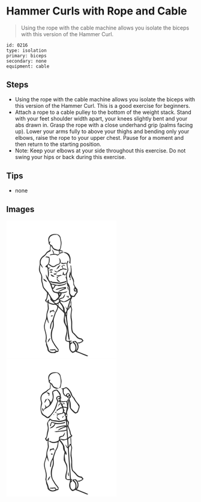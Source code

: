 # Hammer Curls with Rope and Cable
> Using the rope with the cable machine allows you isolate the biceps with this version of the Hammer Curl.

``` 
id: 0216 
type: isolation 
primary: biceps 
secondary: none 
equipment: cable 
``` 

## Steps

 - Using the rope with the cable machine allows you isolate the biceps with this version of the Hammer Curl. This is a good exercise for beginners.
 - Attach a rope to a cable pulley to the bottom of the weight stack. Stand with your feet shoulder width apart, your knees slightly bent and your abs drawn in. Grasp the rope with a close underhand grip (palms facing up). Lower your arms fully to above your thighs and bending only your elbows, raise the rope to your upper chest. Pause for a moment and then return to the starting position.
 - Note: Keep your elbows at your side throughout this exercise. Do not swing your hips or back during this exercise.

## Tips

 - none

## Images

<svg width="221pt" height="275pt" viewBox="0 0 221 275" xmlns="http://www.w3.org/2000/svg">
  <g fill="#FFF">
    <path d="M0 0h221v275H0V0m85.85 31.85c-3.32 4.42-1.29 10.08-.84 15.05.93.94 1.87 1.86 2.86 2.75-.15 3.13-.22 6.29-.82 9.38-1.82 1.26-3.9 2.13-5.62 3.54-2.33 1.97-3.27 5.26-6.06 6.75-3.37 1.9-5.87 5.05-7.52 8.51-1.75 3.64-.43 7.77-1.32 11.58-.77 3.52-1.82 7.22-.8 10.81.64 3.87 3.67 6.84 4.17 10.74.36 4.09-.59 8.3.73 12.28 1.55 4.5 1.3 9.79 4.67 13.5 1.98 2.88 5.12 5.03 6.42 8.3-1.18 4.69.09 10.72-4.32 13.96 1.06 2.24 2.76 4.62 5.52 4.63-.48 3.46-.17 6.93.06 10.39.42 3.51-1.55 6.63-2.09 10-.86 3.65-.7 7.44-1.32 11.12-1.61 4.85-3.5 9.67-4.18 14.76-.31 7.26 3.41 13.94 3.68 21.14.03 3.1-.06 6.24-.99 9.23.52 1.62 1.05 3.24 1.57 4.87-.99 3.93 2.27 7.07 2.56 10.85.13 2.3.89 4.67 3.07 5.81 3.5 3.05 8.43 2.63 12.72 2.17.67-.59 1.34-1.17 2.01-1.74 1.45-.41 3.55-.06 4.33-1.67.56-1.2.15-2.59.22-3.85-4.61-5.71-8.91-11.65-12.05-18.3-2.45-8.15-1.48-17.14 1.76-24.93 1.56-5.03.09-10.32.57-15.45.75-4.74 2.74-9.15 4.1-13.72 2.14-3.61 4.24-7.27 4.91-11.49 3.92 4.07 8.49 7.56 11.96 12.03.8 5.89-2.17 12.02-.59 17.95 1.68 4.47 4.92 8.37 5.2 13.31 1.69 7.94-4.13 15.48-1.9 23.36 1.84 1.8 4.5 2.11 6.9 2.58.94 5.21-.4 10.7 1.51 15.74.82 2.55 3.13 4.12 5.01 5.86 2.69-.07 5-1.35 6.86-3.22-.17.24-.52.73-.7.97 7.65 2.57 15.01 5.94 22.56 8.78 1.16.65 2.24.2 3.07-.72-7.51-3.24-15.17-6.13-22.76-9.19 5.85-5.35 4.24-16.74-2.89-20.27-1.83.32-3.67.6-5.49.97l.48 4.03.51-1.12c4.37 3.19 6.18 9.64 3.77 14.54-1.03 2.33-4.47 3.48-6.41 1.58-3.19-2.65-2.83-7.26-2.61-10.99 0-2.44 2.12-3.94 4.01-5.04-.47-.6-.93-1.19-1.4-1.78-.62.46-1.88 1.37-2.5 1.83l-.4-2.49c1.36-.32 2.72-.72 3.86-1.54-1.2-.09-3.61-.25-4.82-.33l.34-1.2c-2.14 1.87-5.34 2.07-7.43.03.41-4.51.24-9.24 2.09-13.46.24-3.38.26-6.77.36-10.16.31 4.39.97 8.78.74 13.2-.23 2.97 1.39 5.69 1.36 8.67.58.27 1.73.82 2.31 1.09-1.47-13.28-3.41-26.5-5.07-39.75-.3-3.18-.96-6.43-.22-9.6.75-3.3-.53-7.15 1.79-9.98 1.91-1.89 3.6-3.99 4.95-6.32.8 1.86 2.03 3.7 1.69 5.82-1.1 6.65-2.34 13.56-.76 20.23 1.67 8.3-1.01 17.12 2.48 25.11 2.83 2.84 5.8 5.56 8.2 8.79 2.39 3.16 6.22 4.75 10.08 5.1.73.94 1.46 1.9 2.18 2.86-3.12 2.12-6.54 3.62-10.41 2.81 1.26.69 2.35 2.73 4.04 1.95 3.23-1.22 6.93-2.25 8.56-5.62-1.18-1.4-2.24-2.92-3.7-4.05-2.71-.62-5.68-.93-7.74-3.04-3.08-2.98-5.59-6.5-9-9.13-3.8-7.7-1.2-16.7-2.57-24.91-1.42-6.33-1.33-12.99.19-19.28.55-2.75-1.34-5.18-1.46-7.85-.11-3.59-.01-7.19-.06-10.78-.55.72-1.09 1.44-1.63 2.16.23 2.45.42 4.91.58 7.37-.51-.05-1.53-.16-2.04-.21-.58 2.48-1.44 4.93-3.03 6.96.81-4.28 2.41-8.35 3.46-12.56.49-1.62.69-3.49 2.15-4.57.04-.7.11-2.1.14-2.8.46-.37 1.36-1.11 1.81-1.48l-.04-2.62c2.1-.34 5.14.55 6.18-1.91 1.53-2.7 3.3-5.24 5.23-7.68-.23-1.96-.43-3.92-.63-5.88-3.54-4.24-8.11-8.92-6.84-14.96.7-5.95-5.23-10.07-4.72-15.96.15-5.1-.14-10.21-.97-15.24.11-.96-.95-1.07-1.48-1.54 1.11 5.48.79 11.09.47 16.63-.36-1.55-.72-3.09-1.08-4.63-.66 3.49-1.32 6.98-2.2 10.43.95 1.59 1.88 3.19 2.81 4.8-.41.41-1.23 1.23-1.64 1.63 1.78 1.31 3.58-1.06 4.09-2.62l-1.93 2.37c-.51-3.47-.8-7.01-.17-10.49 1.11 3.74 2.37 7.44 4.15 10.92 1.47 2.71 1.12 5.85 1.41 8.81.48 1.96 1.68 3.64 2.58 5.42-.35.81-1.04 2.44-1.39 3.25 2.15.43 3.79 1.78 5.1 3.48-.69.14-2.07.42-2.76.57-.42-1.77-.61-3.87-3.07-3.62.34 1.68.71 3.36 1.14 5.02 1.76.24 3.53.46 5.3.66-2.11 2.71-3.82 5.7-5.93 8.4-2.05.67-3.74-.72-5.42-1.62-.74-1.27-1.54-2.5-2.35-3.72.74-7.11.68-15.62-4.74-21 .01-5.38-1.95-10.58-1.5-15.97.26-3.52 2.93-6.42 2.98-9.97-.64-4.01-1.76-7.96-1.87-12.04.91-1.92 2.58-3.7 1.5-5.98-2.1.68-1.85 3.44-2.57 5.12-2.15-1.59-4.71-.08-7.06 0-1.82-.28-3.75-1.7-5.37-.16 1.48.68 2.93 1.46 4.49 1.96 2.52-.32 4.99-.96 7.49-1.37-.14 3.93 1.29 7.64 1.66 11.5.33 3.96-2.23 7.22-4.19 10.39-.69-.12-2.06-.34-2.74-.46-.25-1.84-.72-3.64-1.52-5.31-.51 2.43-.95 4.88-1.47 7.31.65-.18 1.95-.54 2.61-.72.52.35 1.58 1.05 2.1 1.4.57-.64 1.71-1.91 2.28-2.55.08 1.41.23 4.24.31 5.65-.32-.05-.97-.14-1.3-.18 1.22 3.32 2.67 6.68 2.5 10.3.02 4.08 1.22 8.12 3.8 11.33l-.16-4.56c1.3 5.01 1.15 10.18.87 15.3.74 2.92 2.3 5.57 3.57 8.29-4.17 3.58-8.59 7.15-14.17 8.13-2.67-.92-5.34-1.85-7.96-2.89 1.8-3.81 7.36-1.96 8.83-5.81 1.04-1.85 1.79-3.88 1.79-6.02-1.72 2.11-3.09 4.46-4.42 6.83-3.37.16-6.27 1.88-8.97 3.74 1.19-1.96 2.44-3.9 3.51-5.93 1.89-1.52 3.2-3.57 2.91-6.09 4.09-.58 8.97-.35 11.64-4.13-5.01 1.25-10.48 3.51-15.55 1.33-5.05 1.09-12.29.51-13.47-5.72 2.62-1.22 3.95-3.87 4.92-6.44 1.11-.25 2.22-.49 3.33-.74 2.63 1.64 5.88.68 8.76.41 3.79-.98 8.78-1.31 10.32-5.58-4.54 2.99-10.12 3.84-15.45 4.16-5.35.45-10.3-1.93-15.46-2.83-.51-.97-1.52-2.9-2.03-3.87 4.4 3.74 10.26 2.7 15.45 4.05 5.07 1.22 9.97-1.03 14.81-2.21 1.82-.31 2.6-1.78 2.73-3.54-4.55 2.11-9.48 3.25-14.43 3.84-4.01-.57-7.99-1.45-12.06-1.42-2.39.11-4.56-2.86-6.76-1.03-.79-1.44-1.69-2.83-2.7-4.13-.31-1.41-.6-2.82-.9-4.23 2.97-5.17 1.01-11.17.78-16.72 1.29-.67 2.57-1.36 3.84-2.05-1.5-.16-3-.26-4.49-.46-.37-1.15-.78-2.27-1.22-3.39.38-.7 1.13-2.11 1.51-2.81 2.5 1.94 4.95 4.11 7.98 5.19 2.97.66 5.91-.75 8.04-2.75 2.19-2.03 6.31-1.38 7.52-4.54 2.58-3.42.92-8.46-2.29-10.82 1.43 3.55 2.32 7.39.85 11.09-3.27.96-6.47 2.14-9.15 4.32-3.81 2.42-7.8-.47-10.52-3.11l-1.86.28c2.5-4.39 2.92-9.66 1.36-14.43-2.34-.73-6.51-2.42-7.77.54 2.44-.15 4.8.27 7 1.33-.14 4.16.48 8.85-2.2 12.39-1.46 2.01-4.86 2.82-4.86 5.69 1.82.35 4.17.23 4.36 2.67.45 6.05 1.65 12.29-.09 18.25-1.09-2.11-2.13-4.25-3.19-6.38-.68 7.17 5.3 12.36 8.09 18.4 1.75 4.92 3.37 9.9 5.33 14.75 2.01 3.79 6.72 3.75 10.3 4.9.63 2.16 1.34 4.34 1.39 6.62-1.4 2.77-4.25 4.39-6.23 6.72-.86-.01-2.58-.01-3.44-.01-4.4-3.8-6.17-9.53-10.07-13.73l-.32-1.78c-3.65-2.94-6.56-6.68-9.35-10.42-1.34-3.24-1.38-6.87-2.56-10.17-1.3-3.86.26-7.94-.73-11.84-.57-3.26-2.3-6.12-3.65-9.09-1.36-4.44-.85-9.19.39-13.59 1.3 2.45 2.52 5.06 4.81 6.76-.91-2.88-2.19-5.66-4.08-8.04-1.58-5.66 1.07-11.73 6.01-14.74 2.52-1.42 4.06-3.9 5.73-6.16 1.77-2.54 4.89-3.4 7.52-4.71.43-3.49-.67-7.73 1.55-10.64.61 1.21 1.22 2.41 1.84 3.62 2.2 4.82 8.2 6.19 13.04 6.19.22 1.76.66 3.49 1.29 5.15-.95.85-1.88 1.72-2.96 2.42-2.53-.67-5.06-1.38-7.69-1.49.33-3.61-2.08-6.41-4.47-8.75 1.31 2.92 2.56 5.86 3.65 8.87-2.3.4-4.59.9-6.9 1.24-.06.4-.17 1.2-.22 1.6 4.93-1.05 10.2-2.38 14.89.36 1.74-.72 3.39-1.68 4.1-3.53 2.62-.85 5.27-1.62 7.84-2.63-2.46-1.46-5.07.01-7.44.88-.14-1.35-.3-2.69-.49-4.02 2.47.73 4.99 1.3 7.58 1.44-1.54-2-4.06-2.16-6.32-2.69 1.61-3.86 2.07-8.05 2.68-12.15.7-4.19-1.21-8.16-1.7-12.25-.3-4.25-4.39-7.62-8.56-7.59-5.04-.56-11.02.11-14.24 4.54M114 63.33c2.91 1.65 6.54 2.29 8.7 5.05 3.86 4.18 5.04 10.48 3.09 15.81.82.79 1.65 1.58 2.49 2.37-.24-5.2 1.24-10.58-1.08-15.54-1.35-5.79-7.84-8.12-13.2-7.69m-4.09 27.59c2.25 1.2 2.58 3.62 2.26 5.93-1.33.07-2.65.12-3.97.17-1.23 1.39-2.81 2.32-4.56 2.89-.64.83-1.27 1.66-1.9 2.5-1.97-.85-3.88-1.83-5.86-2.64 1.1 2.17 2.98 3.61 5.42 3.83 1.66-1.28 3.49-2.33 5.52-2.91.35-.35 1.07-1.06 1.42-1.42 1.83-.38 3.6-1 5.23-1.95 2.75.21 5.46.68 8.14 1.37-1.39-3.04-4.79-2.86-7.62-2.94-.53-1.38-1.17-2.71-1.86-4.01.87-.71 1.74-1.41 2.61-2.12 1.15.48 2.32.94 3.49 1.38-1.02-.88-1.79-2.34-3.23-2.53-1.72.78-3.1 2.26-5.09 2.45m-10.54 6.97c1.59-.86 3.13-1.8 4.68-2.74 1.29-2.17 2.85-4.16 4.2-6.29-4.5 1.01-5.9 6.04-8.88 9.03m-12.97-.1c.06.47.17 1.42.22 1.89 2.16-.02 4.3-.28 6.44-.54-.28-.51-.86-1.54-1.14-2.06-1.79.59-3.64.85-5.52.71m.19 5.73c1.96.31 3.92.54 5.89.81-.83-1.04-1.67-2.06-2.51-3.08-1.13.76-2.26 1.5-3.38 2.27m7.71 2.66c1.58 3.01 5.47 2.21 6.75-.57-2.25.15-4.5.36-6.75.57m-5.22.92c-.32 3.77 4.48 6.14 7.51 4.26-2.56-1.32-5.04-2.79-7.51-4.26m10.66 2.02c1.68 2.51 4.68 3.72 7.18 1.45 1.53-.22 3.07-.47 4.58-.82-3.79-2.86-7.81 1.55-11.76-.63m1.27 3.58c-.68 1.35 1.24 3.35 2.6 2.78.5-1.33-1.13-3.71-2.6-2.78m-27.25 3.06c.64 1.35 1.29 2.7 1.97 4.04 1.88.92 3.68 1.97 5.53 2.95-1.12-3.59-4.52-5.22-7.5-6.99m26.91-.29c.23 3.49 3.17 7.72 7.11 6.96-2.48-2.21-4.84-4.54-7.11-6.96m6.04 19.24c-2.92.82-6.18 1.3-8.28 3.72 6.36-.79 12.45-4.17 18.92-3.37-4.8 2.09-10.01 3.61-14.02 7.15 5.62-1.19 10.61-4.47 16.11-6.21-.07-1.08-.13-2.17-.18-3.25-4.24.21-8.43.93-12.55 1.96m14.93-2.34c.88 2.83 2.14 5.51 3.44 8.17-.25-2.16-.56-4.3-.95-6.43-.62-.43-1.87-1.31-2.49-1.74m-1.34 18.27l-.2 1.14c.54-.12 1.62-.38 2.17-.51.48 1.39 1.04 2.76 1.67 4.1.35-1.65.66-3.3.96-4.95-1.53.09-3.06.18-4.6.22z"/>
    <path d="M89.5 31.37c3.6-2.93 8.4-2.9 12.79-2.77 2.01 1.88 4.66 3.62 5.01 6.59.73 4.25 2.27 8.48 1.52 12.84-.5 2.91-.75 5.88-1.6 8.71-1.02.82-2.15 1.47-3.24 2.16-2.72-.91-5.48-1.75-8.09-2.92-2.24-1.16-3.05-3.72-4.03-5.86-1.67-1.02-3.38-2.01-4.84-3.32-.1-1.71.62-3.31 1.03-4.93-.61.16-1.84.5-2.45.67-.36-4.01.18-8.8 3.9-11.17zM90.88 127.26c1.95.62 3.9 1.25 5.81 1.97-.9 1.75-1.89 3.47-2.81 5.22-2.34-1.7-2.98-4.42-3-7.19zM106.06 144.97c.83.35 1.66.73 2.48 1.13-.66.95-1.32 1.91-1.98 2.87-.18-1.34-.35-2.67-.5-4zM82.15 154.09c.52-2.47.86-4.97 1.43-7.42 2.59 3.21 5.05 6.84 4.67 11.19 2.41 3.14 5.97 5.19 8.62 8.13-4.23.51-8.04-1.44-11.8-3.02 0-1.88-.01-3.76-.04-5.64-2.04.89-2.56 3.18-3.65 4.91-2.71-2.59.36-5.32.77-8.15zM112.44 162.42c5.63 1.07 11.11-2.09 15.42-5.44-2.49 6-4 12.35-5.9 18.55-.51-.43-1.51-1.31-2.02-1.74-.29-.8-.87-2.38-1.16-3.17-.26 2.53 1.03 4.83 2.27 6.94-.4 2.15-1.24 4.17-2.28 6.08-3.07-2.98-1.29-7.66-3.43-11.05-1.93-3.26-3.66-6.77-6.65-9.22l-.24-.58c-.95-3.07 2.67-1.03 3.99-.37zM94.5 161.57c4.53.5 6.7-4.47 11.07-4.1-.18 1.72-.39 3.45-.64 5.17-1.29.77-2.54 1.62-3.94 2.2-2.71.84-4.4-2.09-6.49-3.27z"/>
    <path d="M106.14 163.53c4.02 4.47 8 9.76 7.62 16.11-3.05-3.11-6.41-5.94-9.29-9.22-.5-1.47-.13-3.06-.19-4.58.47-.58 1.4-1.73 1.86-2.31zM84.02 164.67c3.93 1.42 7.73 4 12.12 3.21 3.15-.65 6.87 2.74 5.68 5.97-.65 4.9-4.53 8.47-5.59 13.23-1.49 3.55-2.38 7.3-3.67 10.91-1.98 3.75-4.11 7.55-4.68 11.83-.22 2.33-.81 5 .91 6.94 1.22-5.26.61-11.06 4.05-15.63 0 4.3.85 8.87-1.01 12.92-4.5 9.93-3.79 22.44 2.65 31.38 2.19 5.2 6.79 8.73 9.35 13.71-1.12.56-2.3.84-3.53.83-.96-1.11-1.7-2.4-2.74-3.45-3.29.27-6.61.33-9.89.63-.28.41-.83 1.21-1.11 1.61 1-.13 2.01-.25 3.01-.38 3.1 1.75 7.26-1.94 9.3 1.86-4.11 3.59-10.68 2.42-13.75-1.93-.34-7.66-6.79-14.43-4.4-22.25 1.03-7.26-2.1-14.2-3.46-21.22-1.14-6.36 1.27-12.62 3.77-18.35 1.38 2.96 1.9 6.42 4.21 8.88-.91-5.5-2.97-10.77-3.52-16.34.11-4.49 2.27-8.52 3.24-12.83.14-3.86-.69-7.68-.94-11.53m3.42 15.21c-.15 1.79-.3 3.58-.35 5.37.68-1.13 1.35-2.27 2.01-3.41 1.79-.43 3.57-.9 5.33-1.45l.96 2.6c.29-.1.87-.3 1.16-.41-.66-1.5-1.31-3-1.95-4.51-2.22 1.21-4.65 1.8-7.16 1.81m1.93 11.51c1.62-.28 3.42-.42 4.37-1.97-1.98-.18-5.03-1.13-4.37 1.97m-6.75 51.48c2.94-2.06 4.07-5.52 5.72-8.53-3.68 1.03-4.69 5.35-5.72 8.53zM101.47 166.39c1.35-1.14 2.76 1.21 1.5 2.16-1.3 1.06-2.8-1.26-1.5-2.16zM118.87 186.09c1.14-.95 1.78-.7 1.9.76-1.14.94-1.78.69-1.9-.76zM117.05 195.06c-.21-1.99.17-3.96.88-5.81 2.07 6.82 2.42 14.01 3.4 21.04-3.41-4.37-3.67-9.96-4.28-15.23zM135.13 242.25l1.04-.92c1.27.86 2.54 1.71 3.84 2.53 1.4 2.75 2.66 5.75 2.42 8.9-.2 2.48-1.85 4.46-3.02 6.55 2.16-5.88.9-13.16-4.28-17.06z"/>
  </g>
  <g fill="#333">
    <path d="M85.85 31.85c3.22-4.43 9.2-5.1 14.24-4.54 4.17-.03 8.26 3.34 8.56 7.59.49 4.09 2.4 8.06 1.7 12.25-.61 4.1-1.07 8.29-2.68 12.15 2.26.53 4.78.69 6.32 2.69-2.59-.14-5.11-.71-7.58-1.44.19 1.33.35 2.67.49 4.02 2.37-.87 4.98-2.34 7.44-.88-2.57 1.01-5.22 1.78-7.84 2.63-.71 1.85-2.36 2.81-4.1 3.53-4.69-2.74-9.96-1.41-14.89-.36.05-.4.16-1.2.22-1.6 2.31-.34 4.6-.84 6.9-1.24-1.09-3.01-2.34-5.95-3.65-8.87 2.39 2.34 4.8 5.14 4.47 8.75 2.63.11 5.16.82 7.69 1.49 1.08-.7 2.01-1.57 2.96-2.42-.63-1.66-1.07-3.39-1.29-5.15-4.84 0-10.84-1.37-13.04-6.19-.62-1.21-1.23-2.41-1.84-3.62-2.22 2.91-1.12 7.15-1.55 10.64-2.63 1.31-5.75 2.17-7.52 4.71-1.67 2.26-3.21 4.74-5.73 6.16-4.94 3.01-7.59 9.08-6.01 14.74 1.89 2.38 3.17 5.16 4.08 8.04-2.29-1.7-3.51-4.31-4.81-6.76-1.24 4.4-1.75 9.15-.39 13.59 1.35 2.97 3.08 5.83 3.65 9.09.99 3.9-.57 7.98.73 11.84 1.18 3.3 1.22 6.93 2.56 10.17 2.79 3.74 5.7 7.48 9.35 10.42l.32 1.78c3.9 4.2 5.67 9.93 10.07 13.73.86 0 2.58 0 3.44.01 1.98-2.33 4.83-3.95 6.23-6.72-.05-2.28-.76-4.46-1.39-6.62-3.58-1.15-8.29-1.11-10.3-4.9-1.96-4.85-3.58-9.83-5.33-14.75-2.79-6.04-8.77-11.23-8.09-18.4 1.06 2.13 2.1 4.27 3.19 6.38 1.74-5.96.54-12.2.09-18.25-.19-2.44-2.54-2.32-4.36-2.67 0-2.87 3.4-3.68 4.86-5.69 2.68-3.54 2.06-8.23 2.2-12.39-2.2-1.06-4.56-1.48-7-1.33 1.26-2.96 5.43-1.27 7.77-.54 1.56 4.77 1.14 10.04-1.36 14.43l1.86-.28c2.72 2.64 6.71 5.53 10.52 3.11 2.68-2.18 5.88-3.36 9.15-4.32 1.47-3.7.58-7.54-.85-11.09 3.21 2.36 4.87 7.4 2.29 10.82-1.21 3.16-5.33 2.51-7.52 4.54-2.13 2-5.07 3.41-8.04 2.75-3.03-1.08-5.48-3.25-7.98-5.19-.38.7-1.13 2.11-1.51 2.81.44 1.12.85 2.24 1.22 3.39 1.49.2 2.99.3 4.49.46-1.27.69-2.55 1.38-3.84 2.05.23 5.55 2.19 11.55-.78 16.72.3 1.41.59 2.82.9 4.23 1.01 1.3 1.91 2.69 2.7 4.13 2.2-1.83 4.37 1.14 6.76 1.03 4.07-.03 8.05.85 12.06 1.42 4.95-.59 9.88-1.73 14.43-3.84-.13 1.76-.91 3.23-2.73 3.54-4.84 1.18-9.74 3.43-14.81 2.21-5.19-1.35-11.05-.31-15.45-4.05.51.97 1.52 2.9 2.03 3.87 5.16.9 10.11 3.28 15.46 2.83 5.33-.32 10.91-1.17 15.45-4.16-1.54 4.27-6.53 4.6-10.32 5.58-2.88.27-6.13 1.23-8.76-.41-1.11.25-2.22.49-3.33.74-.97 2.57-2.3 5.22-4.92 6.44 1.18 6.23 8.42 6.81 13.47 5.72 5.07 2.18 10.54-.08 15.55-1.33-2.67 3.78-7.55 3.55-11.64 4.13.29 2.52-1.02 4.57-2.91 6.09-1.07 2.03-2.32 3.97-3.51 5.93 2.7-1.86 5.6-3.58 8.97-3.74 1.33-2.37 2.7-4.72 4.42-6.83 0 2.14-.75 4.17-1.79 6.02-1.47 3.85-7.03 2-8.83 5.81 2.62 1.04 5.29 1.97 7.96 2.89 5.58-.98 10-4.55 14.17-8.13-1.27-2.72-2.83-5.37-3.57-8.29.28-5.12.43-10.29-.87-15.3l.16 4.56c-2.58-3.21-3.78-7.25-3.8-11.33.17-3.62-1.28-6.98-2.5-10.3.33.04.98.13 1.3.18-.08-1.41-.23-4.24-.31-5.65-.57.64-1.71 1.91-2.28 2.55-.52-.35-1.58-1.05-2.1-1.4-.66.18-1.96.54-2.61.72.52-2.43.96-4.88 1.47-7.31.8 1.67 1.27 3.47 1.52 5.31.68.12 2.05.34 2.74.46 1.96-3.17 4.52-6.43 4.19-10.39-.37-3.86-1.8-7.57-1.66-11.5-2.5.41-4.97 1.05-7.49 1.37-1.56-.5-3.01-1.28-4.49-1.96 1.62-1.54 3.55-.12 5.37.16 2.35-.08 4.91-1.59 7.06 0 .72-1.68.47-4.44 2.57-5.12 1.08 2.28-.59 4.06-1.5 5.98.11 4.08 1.23 8.03 1.87 12.04-.05 3.55-2.72 6.45-2.98 9.97-.45 5.39 1.51 10.59 1.5 15.97 5.42 5.38 5.48 13.89 4.74 21 .81 1.22 1.61 2.45 2.35 3.72 1.68.9 3.37 2.29 5.42 1.62 2.11-2.7 3.82-5.69 5.93-8.4-1.77-.2-3.54-.42-5.3-.66-.43-1.66-.8-3.34-1.14-5.02 2.46-.25 2.65 1.85 3.07 3.62.69-.15 2.07-.43 2.76-.57-1.31-1.7-2.95-3.05-5.1-3.48.35-.81 1.04-2.44 1.39-3.25-.9-1.78-2.1-3.46-2.58-5.42-.29-2.96.06-6.1-1.41-8.81-1.78-3.48-3.04-7.18-4.15-10.92-.63 3.48-.34 7.02.17 10.49l1.93-2.37c-.51 1.56-2.31 3.93-4.09 2.62.41-.4 1.23-1.22 1.64-1.63-.93-1.61-1.86-3.21-2.81-4.8.88-3.45 1.54-6.94 2.2-10.43.36 1.54.72 3.08 1.08 4.63.32-5.54.64-11.15-.47-16.63.53.47 1.59.58 1.48 1.54.83 5.03 1.12 10.14.97 15.24-.51 5.89 5.42 10.01 4.72 15.96-1.27 6.04 3.3 10.72 6.84 14.96.2 1.96.4 3.92.63 5.88-1.93 2.44-3.7 4.98-5.23 7.68-1.04 2.46-4.08 1.57-6.18 1.91l.04 2.62c-.45.37-1.35 1.11-1.81 1.48-.03.7-.1 2.1-.14 2.8-1.46 1.08-1.66 2.95-2.15 4.57-1.05 4.21-2.65 8.28-3.46 12.56 1.59-2.03 2.45-4.48 3.03-6.96.51.05 1.53.16 2.04.21-.16-2.46-.35-4.92-.58-7.37.54-.72 1.08-1.44 1.63-2.16.05 3.59-.05 7.19.06 10.78.12 2.67 2.01 5.1 1.46 7.85-1.52 6.29-1.61 12.95-.19 19.28 1.37 8.21-1.23 17.21 2.57 24.91 3.41 2.63 5.92 6.15 9 9.13 2.06 2.11 5.03 2.42 7.74 3.04 1.46 1.13 2.52 2.65 3.7 4.05-1.63 3.37-5.33 4.4-8.56 5.62-1.69.78-2.78-1.26-4.04-1.95 3.87.81 7.29-.69 10.41-2.81-.72-.96-1.45-1.92-2.18-2.86-3.86-.35-7.69-1.94-10.08-5.1-2.4-3.23-5.37-5.95-8.2-8.79-3.49-7.99-.81-16.81-2.48-25.11-1.58-6.67-.34-13.58.76-20.23.34-2.12-.89-3.96-1.69-5.82-1.35 2.33-3.04 4.43-4.95 6.32-2.32 2.83-1.04 6.68-1.79 9.98-.74 3.17-.08 6.42.22 9.6 1.66 13.25 3.6 26.47 5.07 39.75-.58-.27-1.73-.82-2.31-1.09.03-2.98-1.59-5.7-1.36-8.67.23-4.42-.43-8.81-.74-13.2-.1 3.39-.12 6.78-.36 10.16-1.85 4.22-1.68 8.95-2.09 13.46 2.09 2.04 5.29 1.84 7.43-.03l-.34 1.2c1.21.08 3.62.24 4.82.33-1.14.82-2.5 1.22-3.86 1.54l.4 2.49c.62-.46 1.88-1.37 2.5-1.83.47.59.93 1.18 1.4 1.78-1.89 1.1-4.01 2.6-4.01 5.04-.22 3.73-.58 8.34 2.61 10.99 1.94 1.9 5.38.75 6.41-1.58 2.41-4.9.6-11.35-3.77-14.54l-.51 1.12-.48-4.03c1.82-.37 3.66-.65 5.49-.97 7.13 3.53 8.74 14.92 2.89 20.27 7.59 3.06 15.25 5.95 22.76 9.19-.83.92-1.91 1.37-3.07.72-7.55-2.84-14.91-6.21-22.56-8.78.18-.24.53-.73.7-.97-1.86 1.87-4.17 3.15-6.86 3.22-1.88-1.74-4.19-3.31-5.01-5.86-1.91-5.04-.57-10.53-1.51-15.74-2.4-.47-5.06-.78-6.9-2.58-2.23-7.88 3.59-15.42 1.9-23.36-.28-4.94-3.52-8.84-5.2-13.31-1.58-5.93 1.39-12.06.59-17.95-3.47-4.47-8.04-7.96-11.96-12.03-.67 4.22-2.77 7.88-4.91 11.49-1.36 4.57-3.35 8.98-4.1 13.72-.48 5.13.99 10.42-.57 15.45-3.24 7.79-4.21 16.78-1.76 24.93 3.14 6.65 7.44 12.59 12.05 18.3-.07 1.26.34 2.65-.22 3.85-.78 1.61-2.88 1.26-4.33 1.67-.67.57-1.34 1.15-2.01 1.74-4.29.46-9.22.88-12.72-2.17-2.18-1.14-2.94-3.51-3.07-5.81-.29-3.78-3.55-6.92-2.56-10.85-.52-1.63-1.05-3.25-1.57-4.87.93-2.99 1.02-6.13.99-9.23-.27-7.2-3.99-13.88-3.68-21.14.68-5.09 2.57-9.91 4.18-14.76.62-3.68.46-7.47 1.32-11.12.54-3.37 2.51-6.49 2.09-10-.23-3.46-.54-6.93-.06-10.39-2.76-.01-4.46-2.39-5.52-4.63 4.41-3.24 3.14-9.27 4.32-13.96-1.3-3.27-4.44-5.42-6.42-8.3-3.37-3.71-3.12-9-4.67-13.5-1.32-3.98-.37-8.19-.73-12.28-.5-3.9-3.53-6.87-4.17-10.74-1.02-3.59.03-7.29.8-10.81.89-3.81-.43-7.94 1.32-11.58 1.65-3.46 4.15-6.61 7.52-8.51 2.79-1.49 3.73-4.78 6.06-6.75 1.72-1.41 3.8-2.28 5.62-3.54.6-3.09.67-6.25.82-9.38a67.61 67.61 0 0 1-2.86-2.75c-.45-4.97-2.48-10.63.84-15.05m3.65-.48c-3.72 2.37-4.26 7.16-3.9 11.17.61-.17 1.84-.51 2.45-.67-.41 1.62-1.13 3.22-1.03 4.93 1.46 1.31 3.17 2.3 4.84 3.32.98 2.14 1.79 4.7 4.03 5.86 2.61 1.17 5.37 2.01 8.09 2.92 1.09-.69 2.22-1.34 3.24-2.16.85-2.83 1.1-5.8 1.6-8.71.75-4.36-.79-8.59-1.52-12.84-.35-2.97-3-4.71-5.01-6.59-4.39-.13-9.19-.16-12.79 2.77m1.38 95.89c.02 2.77.66 5.49 3 7.19.92-1.75 1.91-3.47 2.81-5.22-1.91-.72-3.86-1.35-5.81-1.97m15.18 17.71c.15 1.33.32 2.66.5 4 .66-.96 1.32-1.92 1.98-2.87-.82-.4-1.65-.78-2.48-1.13m-23.91 9.12c-.41 2.83-3.48 5.56-.77 8.15 1.09-1.73 1.61-4.02 3.65-4.91.03 1.88.04 3.76.04 5.64 3.76 1.58 7.57 3.53 11.8 3.02-2.65-2.94-6.21-4.99-8.62-8.13.38-4.35-2.08-7.98-4.67-11.19-.57 2.45-.91 4.95-1.43 7.42m30.29 8.33c-1.32-.66-4.94-2.7-3.99.37l.24.58c2.99 2.45 4.72 5.96 6.65 9.22 2.14 3.39.36 8.07 3.43 11.05 1.04-1.91 1.88-3.93 2.28-6.08-1.24-2.11-2.53-4.41-2.27-6.94.29.79.87 2.37 1.16 3.17.51.43 1.51 1.31 2.02 1.74 1.9-6.2 3.41-12.55 5.9-18.55-4.31 3.35-9.79 6.51-15.42 5.44m-17.94-.85c2.09 1.18 3.78 4.11 6.49 3.27 1.4-.58 2.65-1.43 3.94-2.2.25-1.72.46-3.45.64-5.17-4.37-.37-6.54 4.6-11.07 4.1m11.64 1.96c-.46.58-1.39 1.73-1.86 2.31.06 1.52-.31 3.11.19 4.58 2.88 3.28 6.24 6.11 9.29 9.22.38-6.35-3.6-11.64-7.62-16.11m-22.12 1.14c.25 3.85 1.08 7.67.94 11.53-.97 4.31-3.13 8.34-3.24 12.83.55 5.57 2.61 10.84 3.52 16.34-2.31-2.46-2.83-5.92-4.21-8.88-2.5 5.73-4.91 11.99-3.77 18.35 1.36 7.02 4.49 13.96 3.46 21.22-2.39 7.82 4.06 14.59 4.4 22.25 3.07 4.35 9.64 5.52 13.75 1.93-2.04-3.8-6.2-.11-9.3-1.86-1 .13-2.01.25-3.01.38.28-.4.83-1.2 1.11-1.61 3.28-.3 6.6-.36 9.89-.63 1.04 1.05 1.78 2.34 2.74 3.45 1.23.01 2.41-.27 3.53-.83-2.56-4.98-7.16-8.51-9.35-13.71-6.44-8.94-7.15-21.45-2.65-31.38 1.86-4.05 1.01-8.62 1.01-12.92-3.44 4.57-2.83 10.37-4.05 15.63-1.72-1.94-1.13-4.61-.91-6.94.57-4.28 2.7-8.08 4.68-11.83 1.29-3.61 2.18-7.36 3.67-10.91 1.06-4.76 4.94-8.33 5.59-13.23 1.19-3.23-2.53-6.62-5.68-5.97-4.39.79-8.19-1.79-12.12-3.21m17.45 1.72c-1.3.9.2 3.22 1.5 2.16 1.26-.95-.15-3.3-1.5-2.16m17.4 19.7c.12 1.45.76 1.7 1.9.76-.12-1.46-.76-1.71-1.9-.76m-1.82 8.97c.61 5.27.87 10.86 4.28 15.23-.98-7.03-1.33-14.22-3.4-21.04-.71 1.85-1.09 3.82-.88 5.81m18.08 47.19c5.18 3.9 6.44 11.18 4.28 17.06 1.17-2.09 2.82-4.07 3.02-6.55.24-3.15-1.02-6.15-2.42-8.9-1.3-.82-2.57-1.67-3.84-2.53l-1.04.92z"/>
    <path d="M114 63.33c5.36-.43 11.85 1.9 13.2 7.69 2.32 4.96.84 10.34 1.08 15.54-.84-.79-1.67-1.58-2.49-2.37 1.95-5.33.77-11.63-3.09-15.81-2.16-2.76-5.79-3.4-8.7-5.05zM109.91 90.92c1.99-.19 3.37-1.67 5.09-2.45 1.44.19 2.21 1.65 3.23 2.53-1.17-.44-2.34-.9-3.49-1.38-.87.71-1.74 1.41-2.61 2.12.69 1.3 1.33 2.63 1.86 4.01 2.83.08 6.23-.1 7.62 2.94-2.68-.69-5.39-1.16-8.14-1.37-1.63.95-3.4 1.57-5.23 1.95-.35.36-1.07 1.07-1.42 1.42-2.03.58-3.86 1.63-5.52 2.91-2.44-.22-4.32-1.66-5.42-3.83 1.98.81 3.89 1.79 5.86 2.64.63-.84 1.26-1.67 1.9-2.5 1.75-.57 3.33-1.5 4.56-2.89 1.32-.05 2.64-.1 3.97-.17.32-2.31-.01-4.73-2.26-5.93z"/>
    <path d="M99.37 97.89c2.98-2.99 4.38-8.02 8.88-9.03-1.35 2.13-2.91 4.12-4.2 6.29-1.55.94-3.09 1.88-4.68 2.74zM86.4 97.79c1.88.14 3.73-.12 5.52-.71.28.52.86 1.55 1.14 2.06-2.14.26-4.28.52-6.44.54-.05-.47-.16-1.42-.22-1.89zM86.59 103.52c1.12-.77 2.25-1.51 3.38-2.27.84 1.02 1.68 2.04 2.51 3.08-1.97-.27-3.93-.5-5.89-.81zM94.3 106.18c2.25-.21 4.5-.42 6.75-.57-1.28 2.78-5.17 3.58-6.75.57zM89.08 107.1c2.47 1.47 4.95 2.94 7.51 4.26-3.03 1.88-7.83-.49-7.51-4.26zM99.74 109.12c3.95 2.18 7.97-2.23 11.76.63-1.51.35-3.05.6-4.58.82-2.5 2.27-5.5 1.06-7.18-1.45zM101.01 112.7c1.47-.93 3.1 1.45 2.6 2.78-1.36.57-3.28-1.43-2.6-2.78zM73.76 115.76c2.98 1.77 6.38 3.4 7.5 6.99-1.85-.98-3.65-2.03-5.53-2.95-.68-1.34-1.33-2.69-1.97-4.04zM100.67 115.47c2.27 2.42 4.63 4.75 7.11 6.96-3.94.76-6.88-3.47-7.11-6.96zM106.71 134.71c4.12-1.03 8.31-1.75 12.55-1.96.05 1.08.11 2.17.18 3.25-5.5 1.74-10.49 5.02-16.11 6.21 4.01-3.54 9.22-5.06 14.02-7.15-6.47-.8-12.56 2.58-18.92 3.37 2.1-2.42 5.36-2.9 8.28-3.72zM121.64 132.37c.62.43 1.87 1.31 2.49 1.74.39 2.13.7 4.27.95 6.43-1.3-2.66-2.56-5.34-3.44-8.17zM120.3 150.64c1.54-.04 3.07-.13 4.6-.22-.3 1.65-.61 3.3-.96 4.95-.63-1.34-1.19-2.71-1.67-4.1-.55.13-1.63.39-2.17.51l.2-1.14zM87.44 179.88c2.51-.01 4.94-.6 7.16-1.81.64 1.51 1.29 3.01 1.95 4.51-.29.11-.87.31-1.16.41l-.96-2.6c-1.76.55-3.54 1.02-5.33 1.45-.66 1.14-1.33 2.28-2.01 3.41.05-1.79.2-3.58.35-5.37zM89.37 191.39c-.66-3.1 2.39-2.15 4.37-1.97-.95 1.55-2.75 1.69-4.37 1.97zM82.62 242.87c1.03-3.18 2.04-7.5 5.72-8.53-1.65 3.01-2.78 6.47-5.72 8.53z"/>
  </g>
</svg>

<svg width="221pt" height="275pt" viewBox="0 0 221 275" xmlns="http://www.w3.org/2000/svg">
  <g fill="#FFF">
    <path d="M0 0h221v275H0V0m85.82 31.89c-3.24 4.4-1.29 10-.79 14.92.91 1.03 1.83 2.07 2.74 3.11-.15 3.03-.07 6.1-.76 9.08-1.13 1.55-3.39 1.8-4.72 3.21-3.83 3.95-10.14 5.1-12.38 10.59-2.77 4.78-1.31 10.17-.04 15.12-1.48 7.34-2.34 15.27.81 22.32 1.9 2.86 5.43 3.94 7.85 6.28 2.17 2.13 6.13 3.04 8.14.2 6.46-7.5 13.05-15.67 15.05-25.61.65-2.27.89-5.26 3.56-6.09-2.2-2.4-5.42-6.73-1.5-9.1 1.42.23 2.84.5 4.25.8-1.85 1.05-3.94 1.93-4.84 4.01 1.79-.23 3.59-.49 5.4-.67-1.05.75-2.11 1.49-3.19 2.2.15 1.9.2 3.81.29 5.71.47-.45 1.42-1.35 1.89-1.81.31.82.94 2.46 1.25 3.28-4.08-1.12-4.31 4.16-5.84 6.67 1.2-1.54 2.15-3.28 3.51-4.69.75-.57 1.7-1.98 2.55-.75 1.09 1.99 1.75 4.18 2.56 6.29-.84.01-2.52.03-3.36.05-1.26 1.23-2.72 2.22-4.31 3a55.803 55.803 0 0 1-4.17 2.85l2.13 1.08c1.35-1.53 2.93-2.84 4.98-3.28.34-.39 1.02-1.16 1.37-1.55 1.44-.22 2.88-.44 4.32-.67.6 3.29 1.79 7.54-1.02 10.15-4.07-.32-7.87 1.99-11.88.68 1.43 1.04 2.86 3.34 4.89 2.29 3.23-1.54 7.26-.64 9.91-3.46 2.62.85 2.43 3.55 2.43 5.8.44.39 1.31 1.17 1.74 1.56.06 1.77.11 3.55.16 5.32-4.03 1.77-8.41 2.59-12.73 3.15-3.72-.44-7.37-1.44-11.15-1.35-3.04.11-5.58-1.84-8.07-3.31-1.52 2.93-3.49 5.63-4.97 8.58-.8 3.07.84 6.07 1.05 9.12.57 5.12-2.01 9.86-2.15 14.93-.07 2.73-.99 5.38-3.31 7.02.39 2.25 2.1 3.83 3.49 5.51.5-.37 1.5-1.12 2.01-1.49-.5 3.68-.27 7.38.02 11.06.42 3.5-1.55 6.62-2.09 9.99-.85 3.65-.71 7.44-1.32 11.12-1.6 4.85-3.5 9.67-4.19 14.76-.32 7.27 3.41 13.95 3.68 21.16.05 3.1-.1 6.23-.94 9.23 1.05 2.74 1.45 5.63 1.67 8.55 1.51 3.35 2.48 6.84 3.08 10.45 3.56 5.47 12.05 6.72 17.32 3.09 1.17-.25 2.32-.57 3.46-.94 1.4-1.14.82-3.11.93-4.66-1.38-1.74-2.53-3.66-4.04-5.28-3.17-3.18-4.46-7.64-7.29-11.07-3.46-8.71-2.42-18.69 1.09-27.21 1.4-4.94.02-10.11.48-15.15.59-3.83 2.04-7.43 3.26-11.08.84-4.33 4.53-7.44 5.17-11.86 1.28-3.84.07-8.33 2.77-11.66 2.51 2.41 4.34 5.41 6.12 8.39 1.72 2.7 1.07 6.07 1.91 9.04.69 1.76 1.63 3.39 2.45 5.09-1.13 5.23-1.98 10.59-1.58 15.96 1.52 4.85 5.19 8.91 5.49 14.17 1.71 7.95-4.15 15.52-1.87 23.4 2.4 2.37 5.92 2.33 9.05 2.23-.16 4.64-2.84 9.1-1.35 13.78.46 3.55 3.09 6.06 5.73 8.18 2.18-.31 4.23-1.09 6.06-2.31 7.72 2.58 15.12 6 22.74 8.85 1.11.68 2.11.01 3.01-.66-7.47-3.38-15.18-6.17-22.77-9.27 5.04-4.67 4.25-13.37-.01-18.27-1.96-2.55-5.29-1.66-7.96-1.17-.1.75-.29 2.24-.39 2.99 4.76 1.87 6.4 7.71 5.51 12.34-.4 2.79-2.94 5.5-5.95 4.64-4.37-2.1-4.21-7.67-3.93-11.79-.32-2.71 3.23-3.51 3.53-5.88-1.09-.56-2.23-1-3.35-1.48 1.47.26 3.01.41 4.35-.4-.86-.47-2.58-1.39-3.44-1.85-1.31-12.47-1.67-25.01-2.85-37.49-.22-8.28-1.47-16.49-1.38-24.79 1.07-1.68 2.13-3.37 3.25-5.02 1.16 2.43 2.15 5.12 1.33 7.83-1.11 4.25-.97 8.66-1.32 13.01.67 5.01 1.86 10 1.44 15.11-.44 5.12.06 10.4 1.84 15.23 2.84 2.88 5.84 5.61 8.27 8.88 2.39 3.15 6.22 4.69 10.07 5.07.72.94 1.43 1.89 2.14 2.84-3.11 2.12-6.53 3.6-10.38 2.82 1.25.7 2.39 2.77 4.08 1.92 3.18-1.22 6.81-2.25 8.48-5.52-1.17-1.44-2.34-2.87-3.55-4.27-2.12-.39-4.45-.36-6.26-1.7-3.81-2.47-5.94-6.73-9.61-9.38-1.72-1.16-2.08-3.3-2.6-5.15-1.06-6.84-.12-13.82-.98-20.68-1.43-6.32-1.35-12.99.19-19.28.58-3.08-1.74-5.77-1.48-8.84.06-4.5-.11-9-.83-13.45 1.39-.83 2.43-2.01 2.71-3.64-3.46-2.14-2.78-6.43-4.12-9.75-1.29-3.34-2.82-6.61-3.72-10.08.44-2.38 1.48-4.73.92-7.19-.95-2.15-3.41-3.54-3.18-6.19-1-3.27 1.03-6.59-.21-9.82-1.15-4.51 2.79-8.41 2.42-12.91-.1-4.42.73-8.78 1.54-13.11 1.89 5.61-.91 12.35 3.34 17.13 2.74 3.03 5.39 6.3 8.97 8.39 2.35-.79 5.4-1.54 6.04-4.34 1.04-4.22 3.97-8.45 2.08-12.84-3.71-4.21-7.49-8.56-9.73-13.77-1.14-1.74-2.81-3.04-3.96-4.76-1.04-2.66-1.63-5.52-3.3-7.9-2.51-3.64-5.05-8.01-9.75-8.98-2.98 1.74-6.41 2.12-9.71 2.87.75.37 2.25 1.12 3 1.5.39 3.45-.27 7.23 2.02 10.18 1.26 3.86 6.8 2.74 7.85 6.65l2.58.28c-.37 1.29-.74 2.58-1.15 3.86-.19 2.8-.75 5.57-1.32 8.32-.09-1.61-.16-3.21-.22-4.81.59-1.61.9-3.3 1.03-5-1.33 1.1-1.84 2.75-2.34 4.33-1.68-.37-3.4-.6-5.09-.15-2.41.57-4.74-.56-7.13-.66.05-1.47.08-2.93.09-4.39.32-.29.97-.85 1.29-1.13-1.87-3.13-.46-7.23-2.79-10.13-1.69-2.59-3.67-4.97-5.97-7.04-3.1.19-6.36 1.12-8.65 3.29-2.48 3.37.49 7.5.08 11.23.5 4.1-1.97 7.58-3.81 11-1.17-3.47-3.45-6.74-7.34-7.32 2.01 2.5 5.25 4.58 4.88 8.23 1.09 4.2-2.84 6.97-6.17 8.43a115.4 115.4 0 0 0-3.16-4.76c.37 1.87.86 3.71 1.15 5.59-1.32 1.69-2.82 3.22-4.18 4.87-.43-.99-1.3-2.97-1.73-3.96-1.57 2.5-.16 5.1 1.53 7.08l.56-2.85c5.59-4.36 13.12-6.81 16.24-13.7 4.39-6.4 4.57-14.56 2.63-21.84 1.41-2.32 4.58-2.52 6.83-3.67 3.36 2.98 5.99 6.88 7.06 11.27-3.22-.73-6.91.6-7.57 4.16.17 2.29 1.59 4.32 2.42 6.42-2.7 6.36-4.05 13.29-7.91 19.14-2.95 4.82-6.55 9.74-11.69 12.35-2.66-1.72-5.17-3.66-7.92-5.25-4.64-3.62-5.34-10.28-4.4-15.71.4-2.99 2.38-6.01 1.07-9.03-1.6-4.54-2.08-10.08.89-14.17 2.57-3.3 7.06-4.18 9.78-7.27 1.56-1.98 3.65-3.41 5.97-4.35.71-3.54.95-7.16.69-10.77 2.18 2.12 3.16 5.1 5.17 7.32 1.86 1.28 3.97 2.21 6.15 2.81 2.88-.1 5.54-1.44 8.34-2.07a91.26 91.26 0 0 0 2.08-11.39c.48-4-1.31-7.78-1.77-11.7-.32-4.27-4.45-7.62-8.64-7.55-5.04-.56-10.99.15-14.18 4.58m-5.13 35.29c.46 1.44 1.63 2.15 3.01 2.55.51.76 1.53 2.29 2.04 3.05-.69.03-2.06.11-2.75.14 1.06.23 2.11.45 3.17.69.03-1.73.06-3.47.1-5.2-1.83-.54-3.69-.94-5.57-1.23m-1.64 13.51c-1.05 2.44-3.02 4.74-2.63 7.56 2.03-2.32 3.59-5 4.78-7.83-.54.07-1.61.21-2.15.27m17.68 27.6c2.15-.02 3.58-1.28 4.23-3.24-1.66.73-3.07 1.86-4.23 3.24m-2.34 2.66c-.08 3.37 3.02-1.4 0 0m6.75 1.92c-.33 1.63.29 2.25 1.87 1.85.34-1.65-.29-2.26-1.87-1.85m11.53 5.28c.96-1.44 1.77-2.97 2.48-4.55-1.67 1.06-4.11 2.32-2.48 4.55m-12.01-2.69c.26 3.51 3.19 7.7 7.15 6.99-2.51-2.21-4.87-4.56-7.15-6.99z"/>
    <path d="M89.01 31.75c3.63-3.24 8.7-3.34 13.29-3.15 1.57 1.44 3.33 2.76 4.43 4.63 2.41 7.61 3.25 15.99.13 23.53-1.71 3.9-6.22.82-9.03.05-3.26-.73-4.92-3.8-5.97-6.69-1.68-1.02-3.39-2.01-4.86-3.33-.03-1.69.62-3.29 1.02-4.9-.61.16-1.83.47-2.44.63-.25-3.8.06-8.33 3.43-10.77zM115.03 60.41c1.99-.48 4.44-2.62 6.25-.71 3.51 3.33 6.69 7.31 7.97 12.06 1.12 3.28 4.33 5.23 5.68 8.4 2.55 5.74 7.91 9.71 9.91 15.75-.48 3.14-1.74 6.13-3.02 9.02-.58 1.48-2.49 1.87-3.91 1.74-3.01-2.69-6.14-5.29-8.7-8.42-.09-3.14-.16-6.27-.44-9.39-.35-3.24-2.24-6.09-2.48-9.35 1.32-1.27 3.6-2.31 2.84-4.53-.9-2.51-2.36-5.42-5.16-6.16-2.99 0-4.33 2.9-5.83 4.96-1.13-1.87-2.38-3.67-3.34-5.64-.24-2.58.08-5.16.23-7.73z"/>
    <path d="M120.93 71.99c.82-.62 1.66-1.21 2.52-1.77.89.74 1.77 1.49 2.65 2.25-1.4.79-2.79 1.6-4.17 2.41-.25-.73-.75-2.17-1-2.89zM126.19 74.63c2.14.68-.66 3.72-2.03 2.52-.8-1.26.78-2.66 2.03-2.52zM113.08 86.9c2.49.2 5.86-2.64 7.53.32.54 3.26 1.06 6.55.96 9.87-2.37-.9-4.89-1.26-7.41-1.38-.61-1.35-1.27-2.67-1.94-3.98.82-.7 1.63-1.41 2.45-2.11 1.2.47 2.41.92 3.63 1.35-1.15-.85-2.08-2.7-3.71-2.43-1.05.74-2.07 1.51-3.08 2.3-.91-1.82-1.76-3.66-2.55-5.53 1.03.4 3.09 1.19 4.12 1.59zM113.94 97.52c2.34-.04 4.66.31 6.87 1.11-.78 3.69-1.03 7.49-2.15 11.1-.35-1.95-1.57-4.45-3.86-3.05.58-1.08 1.15-2.16 1.72-3.24-.95-1.94-1.78-3.92-2.58-5.92zM118.82 111.94c.87-1.3 3.36.06 2.25 1.43-.89 1.23-3.27-.07-2.25-1.43zM87.09 121.63c4.91 3.8 11.2 3.01 16.91 4.38 5.1.85 9.89-1.63 14.77-2.66.96 3.69 1.18 7.56.84 11.34-.19-.47-.56-1.41-.74-1.88-5.77.29-11.49 1.48-16.96 3.29-1.41.31-2.4 1.4-3.4 2.35 6.34-.89 12.42-4.14 18.88-3.43-4.96 2.49-11.26 3.48-14.64 8.33 5.57-2.63 11.1-5.69 17.07-7.23.96 1.37.39 3.61.69 5.27-7.89 2.8-16.47 1.99-24.55 4.01 2.23.98 4.7.98 7.06.5 5.85-1.24 12.06-.38 17.68-2.77-.27 5.27 1.09 10.46.85 15.73-4.45 3.45-9.93 1.43-14.81.42 1.06-3.56 4.88-3.58 7.72-4.78 1.7-2.28 2.93-5.01 3.02-7.88-1.71 2.11-3.09 4.46-4.41 6.84-2.36.36-4.72.88-6.86 1.98-1.08 2.2-.79 4.83-1.28 7.21-5.12 3.59-12.31 4.72-17.7 1.02-.75.4-1.49.81-2.23 1.23 2.6 1.1 5.09 2.68 7.93 3.08 3.46.18 6.84-.82 10.19-1.55-.78 4.74-1.23 9.76-3.83 13.92-2.51 3.84-3.56 8.36-5.13 12.62-1.07 5.72-5.23 10.25-6.14 16.03-.37 2.59-.94 5.53.7 7.83 1.35-5.26.63-11.1 4.1-15.67.03 4.28.87 8.85-.99 12.89-4.5 9.94-3.78 22.47 2.66 31.42 2.21 5.16 6.77 8.69 9.32 13.65-1.18.4-2.36.78-3.55 1.14-.86-1.26-1.48-2.72-2.65-3.73-3.19.19-6.38.39-9.57.55-.4.4-1.19 1.2-1.58 1.61 1.02-.1 2.04-.19 3.07-.29 2.97 1.8 7.36-2.11 9.04 1.72-3.96 4.53-13.45 2.04-13.81-4.27-1.09-6.37-5.91-12.27-4.19-18.9 2.09-9.85-4.8-18.96-3.38-28.78.77-4.03 2.12-7.95 3.83-11.69 1.35 2.97 1.99 6.33 4.11 8.89-.72-5.5-2.87-10.72-3.42-16.25.13-3.9 1.66-7.53 2.82-11.19 1.53-4.65-1.34-9.56.25-14.2.55-2.11.23-4.32.29-6.47-1.98.91-2.54 3.09-3.54 4.83-.42-.58-1.28-1.73-1.71-2.31 2.89-4.39 2.62-9.79 4.29-14.61 1.46-5.32.16-10.83-.71-16.12.37-2.04.67-5.2 3.44-4.99.06-.61.19-1.82.25-2.43m.28 12.4c.43.15 1.29.44 1.71.59.18-2.57 1.01-5 2.05-7.33 1.92.65 3.84 1.31 5.7 2.12-1.9 4.62-6.51 6.67-10.5 9.11 5.14.4 10.47-3.63 11.8-8.64 6.38 1.19 12.8.07 18.97-1.6.09-.86.2-1.72.31-2.57-8.46 4.17-18.33 3.13-26.93-.05-1.49 2.6-2.72 5.38-3.11 8.37m.12 45.86c-.2 1.8-.39 3.61-.53 5.42.74-1.15 1.44-2.32 2.15-3.49a88.8 88.8 0 0 0 5.04-1.31c.74 1.07 1.51 2.11 2.32 3.14-.47-1.9-1.08-3.74-1.7-5.58-2.28 1.13-4.73 1.81-7.28 1.82m1.79 8.98c.12.58.37 1.74.49 2.33.98-.14 2.94-.42 3.92-.55-1.02-1.48-2.82-1.5-4.41-1.78m-6.75 53.92c1.07-.92 2.11-1.87 3.13-2.85.72-1.95 1.68-3.8 2.58-5.67-3.56 1.26-4.52 5.37-5.71 8.52zM121.41 124.32c2.85 2.71 1.66 6.61.42 9.79-.3-3.25-.54-6.52-.42-9.79zM122.26 134.56c1.99 4.34 4.18 8.73 4.79 13.53.14 2.14 1.39 3.89 2.61 5.55-2.28 1.04-4.4 2.38-6.33 3.98.12-7.71-1.48-15.34-1.07-23.06zM123.72 160.22c1.34-1.37 2.92-2.48 4.43-3.66.31 4.35.51 8.71.82 13.07-.49-.01-1.47-.02-1.95-.02-.67 1.96-1.39 3.9-2.26 5.78-.4-5.05-.68-10.12-1.04-15.17z"/>
    <path d="M106.98 160.7c2.49.01 4.5 1.94 6.97 1.99 2.68.18 5.2-.9 7.69-1.72.56 5.16 1.18 10.33 1.03 15.53-1.55-1.45-2.81-3.16-3.63-5.12-.18.03-.54.1-.72.14.89 2.88 2.21 5.66 4.82 7.36 1.34 20.36 2.63 40.73 4.28 61.06-2.36-.17-5.28.8-7.07-1.24-.67-4.77.55-9.59 1.59-14.23.31-3.87.31-7.79-.11-11.65-.37-3.23-2.84-5.69-3.55-8.8-.78-5.06-1.95-10.27-.54-15.34.55 1.18 1.09 2.37 1.65 3.56 1.4-2.02 1.86-4.6-.05-6.49.08-.68.24-2.04.33-2.72-.32.51-.95 1.52-1.26 2.02-1.5-3.53-1.58-7.36-2.38-11.05-1.86-3.82-4.29-7.36-6.8-10.79-.56-.62-1.69-1.88-2.25-2.51m18.59 73.78c-.53-2.89-1.01-5.79-1.33-8.71-1.89 2.89-1.14 6.43 1.33 8.71zM135.16 242.27c.27-.26.8-.78 1.07-1.04 2.86 1.72 5.41 4.22 5.83 7.71 1.32 3.69-.54 7.27-2.59 10.24 2.05-5.85.81-13.03-4.31-16.91z"/>
  </g>
  <g fill="#333">
    <path d="M85.82 31.89c3.19-4.43 9.14-5.14 14.18-4.58 4.19-.07 8.32 3.28 8.64 7.55.46 3.92 2.25 7.7 1.77 11.7a91.26 91.26 0 0 1-2.08 11.39c-2.8.63-5.46 1.97-8.34 2.07-2.18-.6-4.29-1.53-6.15-2.81-2.01-2.22-2.99-5.2-5.17-7.32.26 3.61.02 7.23-.69 10.77-2.32.94-4.41 2.37-5.97 4.35-2.72 3.09-7.21 3.97-9.78 7.27-2.97 4.09-2.49 9.63-.89 14.17 1.31 3.02-.67 6.04-1.07 9.03-.94 5.43-.24 12.09 4.4 15.71 2.75 1.59 5.26 3.53 7.92 5.25 5.14-2.61 8.74-7.53 11.69-12.35 3.86-5.85 5.21-12.78 7.91-19.14-.83-2.1-2.25-4.13-2.42-6.42.66-3.56 4.35-4.89 7.57-4.16-1.07-4.39-3.7-8.29-7.06-11.27-2.25 1.15-5.42 1.35-6.83 3.67 1.94 7.28 1.76 15.44-2.63 21.84-3.12 6.89-10.65 9.34-16.24 13.7l-.56 2.85c-1.69-1.98-3.1-4.58-1.53-7.08.43.99 1.3 2.97 1.73 3.96 1.36-1.65 2.86-3.18 4.18-4.87-.29-1.88-.78-3.72-1.15-5.59a115.4 115.4 0 0 1 3.16 4.76c3.33-1.46 7.26-4.23 6.17-8.43.37-3.65-2.87-5.73-4.88-8.23 3.89.58 6.17 3.85 7.34 7.32 1.84-3.42 4.31-6.9 3.81-11 .41-3.73-2.56-7.86-.08-11.23 2.29-2.17 5.55-3.1 8.65-3.29 2.3 2.07 4.28 4.45 5.97 7.04 2.33 2.9.92 7 2.79 10.13-.32.28-.97.84-1.29 1.13-.01 1.46-.04 2.92-.09 4.39 2.39.1 4.72 1.23 7.13.66 1.69-.45 3.41-.22 5.09.15.5-1.58 1.01-3.23 2.34-4.33-.13 1.7-.44 3.39-1.03 5 .06 1.6.13 3.2.22 4.81.57-2.75 1.13-5.52 1.32-8.32.41-1.28.78-2.57 1.15-3.86l-2.58-.28c-1.05-3.91-6.59-2.79-7.85-6.65-2.29-2.95-1.63-6.73-2.02-10.18-.75-.38-2.25-1.13-3-1.5 3.3-.75 6.73-1.13 9.71-2.87 4.7.97 7.24 5.34 9.75 8.98 1.67 2.38 2.26 5.24 3.3 7.9 1.15 1.72 2.82 3.02 3.96 4.76 2.24 5.21 6.02 9.56 9.73 13.77 1.89 4.39-1.04 8.62-2.08 12.84-.64 2.8-3.69 3.55-6.04 4.34-3.58-2.09-6.23-5.36-8.97-8.39-4.25-4.78-1.45-11.52-3.34-17.13-.81 4.33-1.64 8.69-1.54 13.11.37 4.5-3.57 8.4-2.42 12.91 1.24 3.23-.79 6.55.21 9.82-.23 2.65 2.23 4.04 3.18 6.19.56 2.46-.48 4.81-.92 7.19.9 3.47 2.43 6.74 3.72 10.08 1.34 3.32.66 7.61 4.12 9.75-.28 1.63-1.32 2.81-2.71 3.64.72 4.45.89 8.95.83 13.45-.26 3.07 2.06 5.76 1.48 8.84-1.54 6.29-1.62 12.96-.19 19.28.86 6.86-.08 13.84.98 20.68.52 1.85.88 3.99 2.6 5.15 3.67 2.65 5.8 6.91 9.61 9.38 1.81 1.34 4.14 1.31 6.26 1.7 1.21 1.4 2.38 2.83 3.55 4.27-1.67 3.27-5.3 4.3-8.48 5.52-1.69.85-2.83-1.22-4.08-1.92 3.85.78 7.27-.7 10.38-2.82-.71-.95-1.42-1.9-2.14-2.84-3.85-.38-7.68-1.92-10.07-5.07-2.43-3.27-5.43-6-8.27-8.88-1.78-4.83-2.28-10.11-1.84-15.23.42-5.11-.77-10.1-1.44-15.11.35-4.35.21-8.76 1.32-13.01.82-2.71-.17-5.4-1.33-7.83-1.12 1.65-2.18 3.34-3.25 5.02-.09 8.3 1.16 16.51 1.38 24.79 1.18 12.48 1.54 25.02 2.85 37.49.86.46 2.58 1.38 3.44 1.85-1.34.81-2.88.66-4.35.4 1.12.48 2.26.92 3.35 1.48-.3 2.37-3.85 3.17-3.53 5.88-.28 4.12-.44 9.69 3.93 11.79 3.01.86 5.55-1.85 5.95-4.64.89-4.63-.75-10.47-5.51-12.34.1-.75.29-2.24.39-2.99 2.67-.49 6-1.38 7.96 1.17 4.26 4.9 5.05 13.6.01 18.27 7.59 3.1 15.3 5.89 22.77 9.27-.9.67-1.9 1.34-3.01.66-7.62-2.85-15.02-6.27-22.74-8.85-1.83 1.22-3.88 2-6.06 2.31-2.64-2.12-5.27-4.63-5.73-8.18-1.49-4.68 1.19-9.14 1.35-13.78-3.13.1-6.65.14-9.05-2.23-2.28-7.88 3.58-15.45 1.87-23.4-.3-5.26-3.97-9.32-5.49-14.17-.4-5.37.45-10.73 1.58-15.96-.82-1.7-1.76-3.33-2.45-5.09-.84-2.97-.19-6.34-1.91-9.04-1.78-2.98-3.61-5.98-6.12-8.39-2.7 3.33-1.49 7.82-2.77 11.66-.64 4.42-4.33 7.53-5.17 11.86-1.22 3.65-2.67 7.25-3.26 11.08-.46 5.04.92 10.21-.48 15.15-3.51 8.52-4.55 18.5-1.09 27.21 2.83 3.43 4.12 7.89 7.29 11.07 1.51 1.62 2.66 3.54 4.04 5.28-.11 1.55.47 3.52-.93 4.66-1.14.37-2.29.69-3.46.94-5.27 3.63-13.76 2.38-17.32-3.09-.6-3.61-1.57-7.1-3.08-10.45-.22-2.92-.62-5.81-1.67-8.55.84-3 .99-6.13.94-9.23-.27-7.21-4-13.89-3.68-21.16.69-5.09 2.59-9.91 4.19-14.76.61-3.68.47-7.47 1.32-11.12.54-3.37 2.51-6.49 2.09-9.99-.29-3.68-.52-7.38-.02-11.06-.51.37-1.51 1.12-2.01 1.49-1.39-1.68-3.1-3.26-3.49-5.51 2.32-1.64 3.24-4.29 3.31-7.02.14-5.07 2.72-9.81 2.15-14.93-.21-3.05-1.85-6.05-1.05-9.12 1.48-2.95 3.45-5.65 4.97-8.58 2.49 1.47 5.03 3.42 8.07 3.31 3.78-.09 7.43.91 11.15 1.35 4.32-.56 8.7-1.38 12.73-3.15-.05-1.77-.1-3.55-.16-5.32-.43-.39-1.3-1.17-1.74-1.56 0-2.25.19-4.95-2.43-5.8-2.65 2.82-6.68 1.92-9.91 3.46-2.03 1.05-3.46-1.25-4.89-2.29 4.01 1.31 7.81-1 11.88-.68 2.81-2.61 1.62-6.86 1.02-10.15-1.44.23-2.88.45-4.32.67-.35.39-1.03 1.16-1.37 1.55-2.05.44-3.63 1.75-4.98 3.28l-2.13-1.08c1.43-.88 2.82-1.84 4.17-2.85 1.59-.78 3.05-1.77 4.31-3 .84-.02 2.52-.04 3.36-.05-.81-2.11-1.47-4.3-2.56-6.29-.85-1.23-1.8.18-2.55.75-1.36 1.41-2.31 3.15-3.51 4.69 1.53-2.51 1.76-7.79 5.84-6.67-.31-.82-.94-2.46-1.25-3.28-.47.46-1.42 1.36-1.89 1.81-.09-1.9-.14-3.81-.29-5.71 1.08-.71 2.14-1.45 3.19-2.2-1.81.18-3.61.44-5.4.67.9-2.08 2.99-2.96 4.84-4.01-1.41-.3-2.83-.57-4.25-.8-3.92 2.37-.7 6.7 1.5 9.1-2.67.83-2.91 3.82-3.56 6.09-2 9.94-8.59 18.11-15.05 25.61-2.01 2.84-5.97 1.93-8.14-.2-2.42-2.34-5.95-3.42-7.85-6.28-3.15-7.05-2.29-14.98-.81-22.32-1.27-4.95-2.73-10.34.04-15.12 2.24-5.49 8.55-6.64 12.38-10.59 1.33-1.41 3.59-1.66 4.72-3.21.69-2.98.61-6.05.76-9.08-.91-1.04-1.83-2.08-2.74-3.11-.5-4.92-2.45-10.52.79-14.92m3.19-.14c-3.37 2.44-3.68 6.97-3.43 10.77.61-.16 1.83-.47 2.44-.63-.4 1.61-1.05 3.21-1.02 4.9 1.47 1.32 3.18 2.31 4.86 3.33 1.05 2.89 2.71 5.96 5.97 6.69 2.81.77 7.32 3.85 9.03-.05 3.12-7.54 2.28-15.92-.13-23.53-1.1-1.87-2.86-3.19-4.43-4.63-4.59-.19-9.66-.09-13.29 3.15m26.02 28.66c-.15 2.57-.47 5.15-.23 7.73.96 1.97 2.21 3.77 3.34 5.64 1.5-2.06 2.84-4.96 5.83-4.96 2.8.74 4.26 3.65 5.16 6.16.76 2.22-1.52 3.26-2.84 4.53.24 3.26 2.13 6.11 2.48 9.35.28 3.12.35 6.25.44 9.39 2.56 3.13 5.69 5.73 8.7 8.42 1.42.13 3.33-.26 3.91-1.74 1.28-2.89 2.54-5.88 3.02-9.02-2-6.04-7.36-10.01-9.91-15.75-1.35-3.17-4.56-5.12-5.68-8.4-1.28-4.75-4.46-8.73-7.97-12.06-1.81-1.91-4.26.23-6.25.71m5.9 11.58c.25.72.75 2.16 1 2.89 1.38-.81 2.77-1.62 4.17-2.41-.88-.76-1.76-1.51-2.65-2.25-.86.56-1.7 1.15-2.52 1.77m5.26 2.64c-1.25-.14-2.83 1.26-2.03 2.52 1.37 1.2 4.17-1.84 2.03-2.52M113.08 86.9c-1.03-.4-3.09-1.19-4.12-1.59.79 1.87 1.64 3.71 2.55 5.53 1.01-.79 2.03-1.56 3.08-2.3 1.63-.27 2.56 1.58 3.71 2.43-1.22-.43-2.43-.88-3.63-1.35-.82.7-1.63 1.41-2.45 2.11.67 1.31 1.33 2.63 1.94 3.98 2.52.12 5.04.48 7.41 1.38.1-3.32-.42-6.61-.96-9.87-1.67-2.96-5.04-.12-7.53-.32m.86 10.62c.8 2 1.63 3.98 2.58 5.92-.57 1.08-1.14 2.16-1.72 3.24 2.29-1.4 3.51 1.1 3.86 3.05 1.12-3.61 1.37-7.41 2.15-11.1-2.21-.8-4.53-1.15-6.87-1.11m4.88 14.42c-1.02 1.36 1.36 2.66 2.25 1.43 1.11-1.37-1.38-2.73-2.25-1.43m-31.73 9.69c-.06.61-.19 1.82-.25 2.43-2.77-.21-3.07 2.95-3.44 4.99.87 5.29 2.17 10.8.71 16.12-1.67 4.82-1.4 10.22-4.29 14.61.43.58 1.29 1.73 1.71 2.31 1-1.74 1.56-3.92 3.54-4.83-.06 2.15.26 4.36-.29 6.47-1.59 4.64 1.28 9.55-.25 14.2-1.16 3.66-2.69 7.29-2.82 11.19.55 5.53 2.7 10.75 3.42 16.25-2.12-2.56-2.76-5.92-4.11-8.89-1.71 3.74-3.06 7.66-3.83 11.69-1.42 9.82 5.47 18.93 3.38 28.78-1.72 6.63 3.1 12.53 4.19 18.9.36 6.31 9.85 8.8 13.81 4.27-1.68-3.83-6.07.08-9.04-1.72-1.03.1-2.05.19-3.07.29.39-.41 1.18-1.21 1.58-1.61 3.19-.16 6.38-.36 9.57-.55 1.17 1.01 1.79 2.47 2.65 3.73 1.19-.36 2.37-.74 3.55-1.14-2.55-4.96-7.11-8.49-9.32-13.65-6.44-8.95-7.16-21.48-2.66-31.42 1.86-4.04 1.02-8.61.99-12.89-3.47 4.57-2.75 10.41-4.1 15.67-1.64-2.3-1.07-5.24-.7-7.83.91-5.78 5.07-10.31 6.14-16.03 1.57-4.26 2.62-8.78 5.13-12.62 2.6-4.16 3.05-9.18 3.83-13.92-3.35.73-6.73 1.73-10.19 1.55-2.84-.4-5.33-1.98-7.93-3.08.74-.42 1.48-.83 2.23-1.23 5.39 3.7 12.58 2.57 17.7-1.02.49-2.38.2-5.01 1.28-7.21 2.14-1.1 4.5-1.62 6.86-1.98 1.32-2.38 2.7-4.73 4.41-6.84-.09 2.87-1.32 5.6-3.02 7.88-2.84 1.2-6.66 1.22-7.72 4.78 4.88 1.01 10.36 3.03 14.81-.42.24-5.27-1.12-10.46-.85-15.73-5.62 2.39-11.83 1.53-17.68 2.77-2.36.48-4.83.48-7.06-.5 8.08-2.02 16.66-1.21 24.55-4.01-.3-1.66.27-3.9-.69-5.27-5.97 1.54-11.5 4.6-17.07 7.23 3.38-4.85 9.68-5.84 14.64-8.33-6.46-.71-12.54 2.54-18.88 3.43 1-.95 1.99-2.04 3.4-2.35 5.47-1.81 11.19-3 16.96-3.29.18.47.55 1.41.74 1.88.34-3.78.12-7.65-.84-11.34-4.88 1.03-9.67 3.51-14.77 2.66-5.71-1.37-12-.58-16.91-4.38m34.32 2.69c-.12 3.27.12 6.54.42 9.79 1.24-3.18 2.43-7.08-.42-9.79m.85 10.24c-.41 7.72 1.19 15.35 1.07 23.06 1.93-1.6 4.05-2.94 6.33-3.98-1.22-1.66-2.47-3.41-2.61-5.55-.61-4.8-2.8-9.19-4.79-13.53m1.46 25.66c.36 5.05.64 10.12 1.04 15.17.87-1.88 1.59-3.82 2.26-5.78.48 0 1.46.01 1.95.02-.31-4.36-.51-8.72-.82-13.07-1.51 1.18-3.09 2.29-4.43 3.66m-16.74.48c.56.63 1.69 1.89 2.25 2.51 2.51 3.43 4.94 6.97 6.8 10.79.8 3.69.88 7.52 2.38 11.05.31-.5.94-1.51 1.26-2.02-.09.68-.25 2.04-.33 2.72 1.91 1.89 1.45 4.47.05 6.49-.56-1.19-1.1-2.38-1.65-3.56-1.41 5.07-.24 10.28.54 15.34.71 3.11 3.18 5.57 3.55 8.8.42 3.86.42 7.78.11 11.65-1.04 4.64-2.26 9.46-1.59 14.23 1.79 2.04 4.71 1.07 7.07 1.24-1.65-20.33-2.94-40.7-4.28-61.06-2.61-1.7-3.93-4.48-4.82-7.36.18-.04.54-.11.72-.14.82 1.96 2.08 3.67 3.63 5.12.15-5.2-.47-10.37-1.03-15.53-2.49.82-5.01 1.9-7.69 1.72-2.47-.05-4.48-1.98-6.97-1.99m28.18 81.57c5.12 3.88 6.36 11.06 4.31 16.91 2.05-2.97 3.91-6.55 2.59-10.24-.42-3.49-2.97-5.99-5.83-7.71-.27.26-.8.78-1.07 1.04z"/>
    <path d="M80.69 67.18c1.88.29 3.74.69 5.57 1.23-.04 1.73-.07 3.47-.1 5.2-1.06-.24-2.11-.46-3.17-.69.69-.03 2.06-.11 2.75-.14-.51-.76-1.53-2.29-2.04-3.05-1.38-.4-2.55-1.11-3.01-2.55zM79.05 80.69c.54-.06 1.61-.2 2.15-.27-1.19 2.83-2.75 5.51-4.78 7.83-.39-2.82 1.58-5.12 2.63-7.56zM96.73 108.29c1.16-1.38 2.57-2.51 4.23-3.24-.65 1.96-2.08 3.22-4.23 3.24zM94.39 110.95c3.02-1.4-.08 3.37 0 0zM101.14 112.87c1.58-.41 2.21.2 1.87 1.85-1.58.4-2.2-.22-1.87-1.85zM112.67 118.15c-1.63-2.23.81-3.49 2.48-4.55-.71 1.58-1.52 3.11-2.48 4.55zM100.66 115.46c2.28 2.43 4.64 4.78 7.15 6.99-3.96.71-6.89-3.48-7.15-6.99zM87.37 134.03c.39-2.99 1.62-5.77 3.11-8.37 8.6 3.18 18.47 4.22 26.93.05-.11.85-.22 1.71-.31 2.57-6.17 1.67-12.59 2.79-18.97 1.6-1.33 5.01-6.66 9.04-11.8 8.64 3.99-2.44 8.6-4.49 10.5-9.11-1.86-.81-3.78-1.47-5.7-2.12-1.04 2.33-1.87 4.76-2.05 7.33-.42-.15-1.28-.44-1.71-.59zM87.49 179.89c2.55-.01 5-.69 7.28-1.82.62 1.84 1.23 3.68 1.7 5.58-.81-1.03-1.58-2.07-2.32-3.14a88.8 88.8 0 0 1-5.04 1.31c-.71 1.17-1.41 2.34-2.15 3.49.14-1.81.33-3.62.53-5.42zM89.28 188.87c1.59.28 3.39.3 4.41 1.78-.98.13-2.94.41-3.92.55-.12-.59-.37-1.75-.49-2.33zM125.57 234.48c-2.47-2.28-3.22-5.82-1.33-8.71.32 2.92.8 5.82 1.33 8.71zM82.53 242.79c1.19-3.15 2.15-7.26 5.71-8.52-.9 1.87-1.86 3.72-2.58 5.67-1.02.98-2.06 1.93-3.13 2.85z"/>
  </g>
</svg>
